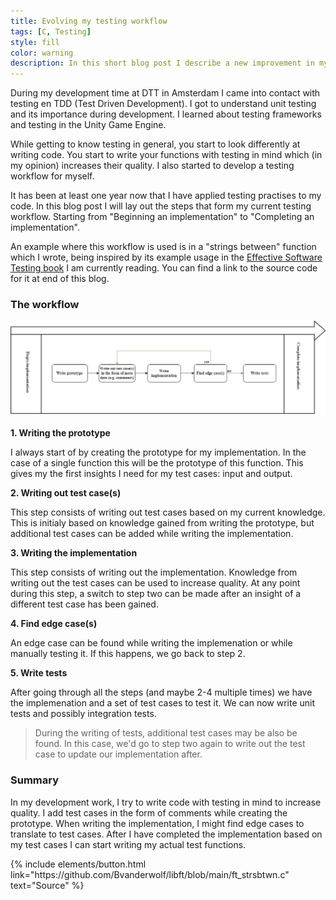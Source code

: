 ```yaml
---
title: Evolving my testing workflow
tags: [C, Testing]
style: fill
color: warning
description: In this short blog post I describe a new improvement in my testing workflow, displaying a simple flow diagram and a reference to source code in C.
---
```


During my development time at DTT in Amsterdam I came into contact with testing en TDD (Test Driven Development). I got to understand unit testing and its importance during development. I learned about testing frameworks and testing in the Unity Game Engine.

While getting to know testing in general, you start to look differently at writing code. You start to write your functions with testing in mind which (in my opinion) increases their quality. I also started to develop a testing workflow for myself. 

It has been at least one year now that I have applied testing practises to my code. In this blog post I will lay out the steps that form my current testing workflow. Starting from "Beginning an implementation" to "Completing an implementation".

An example where this workflow is used is in a "strings between" function which I wrote, being inspired by its example usage in the [Effective Software Testing book](https://g.co/kgs/psoqAb) I am currently reading. You can find a link to the source code for it at end of this blog. 

### The workflow

![Testing Workflow](../assets/img/blog/testing-workflow/Testing%20Workflow.png)

**1. Writing the prototype**

I always start of by creating the prototype for my implementation. In the case of a single function this will be the prototype of this function. This gives my the first insights I need for my test cases: input and output. 

**2. Writing out test case(s)**

This step consists of writing out test cases based on my current knowledge. This is initialy based on knowledge gained from writing the prototype, but additional test cases can be added while writing the implementation. 

**3. Writing the implementation**

This step consists of writing out the implementation. Knowledge from writing out the test cases can be used to increase quality. At any point during this step, a switch to step two can be made after an insight of a different test case has been gained.

**4. Find edge case(s)**

An edge case can be found while writing the implemenation or while manually testing it. If this happens, we go back to step 2. 

**5. Write tests**

After going through all the steps (and maybe 2-4 multiple times) we have the implemenation and a set of test cases to test it. We can now write unit tests and possibly integration tests.

> During the writing of tests, additional test cases may be also be found. In this case, we'd go to step two again to write out the test case to update our implementation after.

### Summary

In my development work, I try to write code with testing in mind to increase quality. I add test cases in the form of comments while creating the prototype. When writing the implementation, I might find edge cases to translate to test cases. After I have completed the implementation based on my test cases I can start writing my actual test functions.

<p class="text-center">
{% include elements/button.html link="https://github.com/Bvanderwolf/libft/blob/main/ft_strsbtwn.c" text="Source" %}
</p>